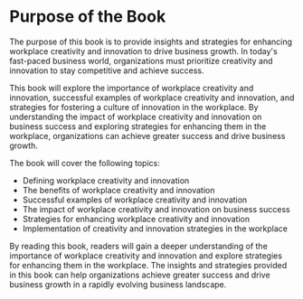 Purpose of the Book
=================================

The purpose of this book is to provide insights and strategies for enhancing workplace creativity and innovation to drive business growth. In today's fast-paced business world, organizations must prioritize creativity and innovation to stay competitive and achieve success.

This book will explore the importance of workplace creativity and innovation, successful examples of workplace creativity and innovation, and strategies for fostering a culture of innovation in the workplace. By understanding the impact of workplace creativity and innovation on business success and exploring strategies for enhancing them in the workplace, organizations can achieve greater success and drive business growth.

The book will cover the following topics:

* Defining workplace creativity and innovation
* The benefits of workplace creativity and innovation
* Successful examples of workplace creativity and innovation
* The impact of workplace creativity and innovation on business success
* Strategies for enhancing workplace creativity and innovation
* Implementation of creativity and innovation strategies in the workplace

By reading this book, readers will gain a deeper understanding of the importance of workplace creativity and innovation and explore strategies for enhancing them in the workplace. The insights and strategies provided in this book can help organizations achieve greater success and drive business growth in a rapidly evolving business landscape.
